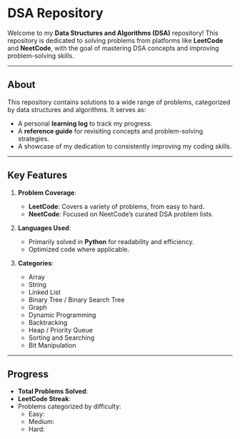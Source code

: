 # **DSA Repository**

Welcome to my **Data Structures and Algorithms (DSA)** repository! This repository is dedicated to solving problems from platforms like **LeetCode** and **NeetCode**, with the goal of mastering DSA concepts and improving problem-solving skills.

---

## **About**
This repository contains solutions to a wide range of problems, categorized by data structures and algorithms. It serves as:
- A personal **learning log** to track my progress.
- A **reference guide** for revisiting concepts and problem-solving strategies.
- A showcase of my dedication to consistently improving my coding skills.

---

## **Key Features**
1. **Problem Coverage**:
   - **LeetCode**: Covers a variety of problems, from easy to hard.
   - **NeetCode**: Focused on NeetCode’s curated DSA problem lists.

2. **Languages Used**:
   - Primarily solved in **Python** for readability and efficiency.
   - Optimized code where applicable.

3. **Categories**:
   - Array
   - String
   - Linked List
   - Binary Tree / Binary Search Tree
   - Graph
   - Dynamic Programming
   - Backtracking
   - Heap / Priority Queue
   - Sorting and Searching
   - Bit Manipulation

---

## **Progress**
- **Total Problems Solved**: 
- **LeetCode Streak**: 
- Problems categorized by difficulty:
  - Easy: 
  - Medium: 
  - Hard: 
